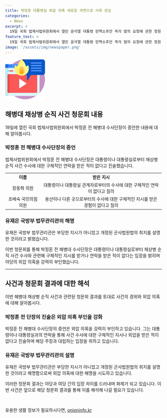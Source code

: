 ```yaml
---
title: 박정훈 대통령실 외압 의혹 새로운 국면으로 사회 관심
categories:
  - News
excerpt: >
  19일 국회 법제사법위원회에서 열린 윤석열 대통령 탄핵소추안 즉각 발의 요청에 관한 청원 관련 청문회에서 증인으로 출석한 박정훈 전 해병대 수사단장은 대통령이나 대통령실로부터 채상병 순직 사건 수사에 관한 구체적인 연락을 받은 적이 없다고 밝혔다. 윤석열 대통령 또는 대통령실에서 외압을 행사했다는 야당의 주장과는 대조되는 발언이 주목을 받았다. 국방부 법무관리관인 유재은도 현역 해병대 장병에 대한 수사이첩 보류 지시는 부당한 지시가 아니었고 개정된 군사법원법의 취지에 부합하는 것이라고 설명했다.
feature_text: >
  19일 국회 법제사법위원회에서 열린 윤석열 대통령 탄핵소추안 즉각 발의 요청에 관한 청원 관련 청문회에서 증인으로 출석한 박정훈 전 해병대 수사단장은 대통령이나 대통령실로부터 채상병 순직 사건 수사에 관한 구체적인 연락을 받은 적이 없다고 밝혔다. 윤석열 대통령 또는 대통령실에서 외압을 행사했다는 야당의 주장과는 대조되는 발언이 주목을 받았다. 국방부 법무관리관인 유재은도 현역 해병대 장병에 대한 수사이첩 보류 지시는 부당한 지시가 아니었고 개정된 군사법원법의 취지에 부합하는 것이라고 설명했다.
image: '/assets/img/newspaper.png'
---
```


<p><img src="/assets/img/news.png" alt="rentncar 속보" /></p>

<h2 data-ke-size="size26">해병대 채상병 순직 사건 청문회 내용</h2>

<p data-ke-size="size16">19일에 열린 국회 법제사법위원회에서 박정훈 전 해병대 수사단장이 증언한 내용에 대해 알아봅시다.</p>

<h3>박정훈 전 해병대 수사단장의 증언</h3>

<p data-ke-size="size16">법제사법위원회에서 박정훈 전 해병대 수사단장은 대통령이나 대통령실로부터 채상병 순직 사건 수사에 대한 구체적인 연락을 받은 적이 없다고 진술했습니다.</p>

<table>
  <tr>
    <td style="text-align: center; height: 17px;"><b>이름</b></td>
    <td style="text-align: center; height: 17px;"><b>받은 지시</b></td>
  </tr>
  <tr>
    <td style="text-align: center; height: 17px;">장동혁 의원</td>
    <td style="text-align: center; height: 17px;">대통령이나 대통령실 관계자로부터의 수사에 대한 구체적인 연락이 없다고 질의</td>
  </tr>
  <tr>
    <td style="text-align: center; height: 17px;">조배숙 국민의힘 의원</td>
    <td style="text-align: center; height: 17px;">용산이나 다른 곳으로부터의 수사에 대한 구체적인 지시를 받은 경험이 없다고 질의</td>
  </tr>
</table>

<h3>유재은 국방부 법무관리관의 해명</h3>

<p data-ke-size="size16">유재은 국방부 법무관리관은 부당한 지시가 아니었고 개정된 군사법원법의 취지를 설명한 것이라고 밝혔습니다.</p>

<p data-ke-size="size16">이번 청문회를 통해 박정훈 전 해병대 수사단장은 대통령이나 대통령실로부터 채상병 순직 사건 수사와 관련해 구체적인 지시를 받거나 연락을 받은 적이 없다는 입장을 밝히며 야당의 외압 의혹을 강력히 부인했습니다.</p>

<hr>

<h2 data-ke-size="size26">사건과 청문회 결과에 대한 해석</h2>

<p data-ke-size="size16">이번 해병대 채상병 순직 사건과 관련된 청문회 결과를 토대로 사건의 경위와 외압 의혹에 대해 알아봅시다.</p>

<h3>박정훈 전 단장의 진술은 외압 의혹 부인을 강화</h3>

<p data-ke-size="size16">박정훈 전 해병대 수사단장의 증언은 외압 의혹을 강력히 부인하고 있습니다. 그는 대통령이나 대통령실과의 연락을 통해 사건 수사에 대한 구체적인 지시나 외압을 받은 적이 없다고 진술하며 해당 주장과 대립하는 입장을 취하고 있습니다.</p>

<h3>유재은 국방부 법무관리관의 설명</h3>

<p data-ke-size="size16">유재은 국방부 법무관리관은 부당한 지시가 아니었고 개정된 군사법원법의 취지를 설명한 것이라고 해명함으로써 외압 의혹에 대한 해명을 시도하고 있습니다.</p>

<p data-ke-size="size16">이러한 청문회 결과는 야당과 여당 간의 입장 차이를 드러내며 화제가 되고 있습니다. 이번 사건은 앞으로 해당 청문회 결과를 통해 이를 해석해 나갈 필요가 있습니다.</p>

<p data-ke-size="size16">&nbsp;</p>
유용한 생활 정보가 필요하시다면, <a href="https://onioninfo.kr" rel="dofollow">onioninfo.kr</a>


